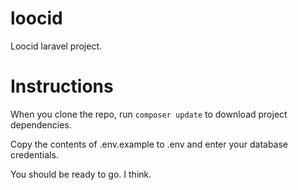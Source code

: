 # loocid
Loocid laravel project. 

# Instructions 
When you clone the repo, run `composer update` to download 
project dependencies.

Copy the contents of .env.example to .env and 
enter your database credentials. 

You should be ready to go. I think.
